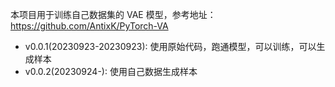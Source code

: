 本项目用于训练自己数据集的 VAE 模型，参考地址：https://github.com/AntixK/PyTorch-VA

- v0.0.1(20230923-20230923): 使用原始代码，跑通模型，可以训练，可以生成样本
- v0.0.2(20230924-): 使用自己数据生成样本
